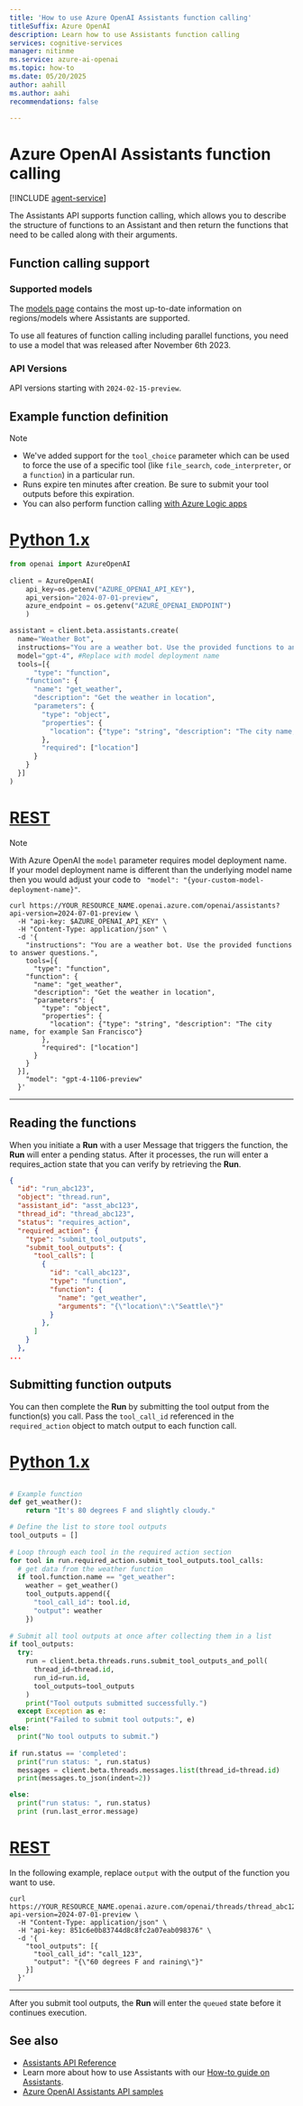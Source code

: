 ```yaml
---
title: 'How to use Azure OpenAI Assistants function calling'
titleSuffix: Azure OpenAI
description: Learn how to use Assistants function calling
services: cognitive-services
manager: nitinme
ms.service: azure-ai-openai
ms.topic: how-to
ms.date: 05/20/2025
author: aahill
ms.author: aahi
recommendations: false

---
```


# Azure OpenAI Assistants function calling

[!INCLUDE [agent-service](../includes/agent-service.md)]

The Assistants API supports function calling, which allows you to describe the structure of functions to an Assistant and then return the functions that need to be called along with their arguments.

## Function calling support

### Supported models

The [models page](../concepts/models.md#assistants-preview) contains the most up-to-date information on regions/models where Assistants are supported.

To use all features of function calling including parallel functions, you need to use a model that was released after November 6th 2023.

### API Versions

API versions starting with `2024-02-15-preview`.

## Example function definition

> [!NOTE]
> * We've added support for the `tool_choice` parameter which can be used to force the use of a specific tool (like `file_search`, `code_interpreter`, or a `function`) in a particular run. 
> * Runs expire ten minutes after creation. Be sure to submit your tool outputs before this expiration.
> * You can also perform function calling [with Azure Logic apps](./assistants-logic-apps.md)

# [Python 1.x](#tab/python)

```python
from openai import AzureOpenAI
    
client = AzureOpenAI(
    api_key=os.getenv("AZURE_OPENAI_API_KEY"),  
    api_version="2024-07-01-preview",
    azure_endpoint = os.getenv("AZURE_OPENAI_ENDPOINT")
    )

assistant = client.beta.assistants.create(
  name="Weather Bot",
  instructions="You are a weather bot. Use the provided functions to answer questions.",
  model="gpt-4", #Replace with model deployment name
  tools=[{
      "type": "function",
    "function": {
      "name": "get_weather",
      "description": "Get the weather in location",
      "parameters": {
        "type": "object",
        "properties": {
          "location": {"type": "string", "description": "The city name, for example San Francisco"}
        },
        "required": ["location"]
      }
    }
  }]
)
```

# [REST](#tab/rest)

> [!NOTE]
> With Azure OpenAI the `model` parameter requires model deployment name. If your model deployment name is different than the underlying model name then you would adjust your code to ` "model": "{your-custom-model-deployment-name}"`.

```console
curl https://YOUR_RESOURCE_NAME.openai.azure.com/openai/assistants?api-version=2024-07-01-preview \
  -H "api-key: $AZURE_OPENAI_API_KEY" \
  -H "Content-Type: application/json" \
  -d '{
    "instructions": "You are a weather bot. Use the provided functions to answer questions.",
    tools=[{
      "type": "function",
    "function": {
      "name": "get_weather",
      "description": "Get the weather in location",
      "parameters": {
        "type": "object",
        "properties": {
          "location": {"type": "string", "description": "The city name, for example San Francisco"}
        },
        "required": ["location"]
      }
    }
  }],
    "model": "gpt-4-1106-preview"
  }'
```

---

## Reading the functions

When you initiate a **Run** with a user Message that triggers the function, the **Run** will enter a pending status. After it processes, the run will enter a requires_action state that you can verify by retrieving the **Run**.

```json
{
  "id": "run_abc123",
  "object": "thread.run",
  "assistant_id": "asst_abc123",
  "thread_id": "thread_abc123",
  "status": "requires_action",
  "required_action": {
    "type": "submit_tool_outputs",
    "submit_tool_outputs": {
      "tool_calls": [
        {
          "id": "call_abc123",
          "type": "function",
          "function": {
            "name": "get_weather",
            "arguments": "{\"location\":\"Seattle\"}"
          }
        },
      ]
    }
  },
...
```

## Submitting function outputs

You can then complete the **Run** by submitting the tool output from the function(s) you call. Pass the `tool_call_id` referenced in the `required_action` object to match output to each function call.


# [Python 1.x](#tab/python)

```python

# Example function
def get_weather():
    return "It's 80 degrees F and slightly cloudy."

# Define the list to store tool outputs
tool_outputs = []
 
# Loop through each tool in the required action section
for tool in run.required_action.submit_tool_outputs.tool_calls:
  # get data from the weather function
  if tool.function.name == "get_weather":
    weather = get_weather()
    tool_outputs.append({
      "tool_call_id": tool.id,
      "output": weather
    })
 
# Submit all tool outputs at once after collecting them in a list
if tool_outputs:
  try:
    run = client.beta.threads.runs.submit_tool_outputs_and_poll(
      thread_id=thread.id,
      run_id=run.id,
      tool_outputs=tool_outputs
    )
    print("Tool outputs submitted successfully.")
  except Exception as e:
    print("Failed to submit tool outputs:", e)
else:
  print("No tool outputs to submit.")
 
if run.status == 'completed':
  print("run status: ", run.status)
  messages = client.beta.threads.messages.list(thread_id=thread.id)
  print(messages.to_json(indent=2))

else:
  print("run status: ", run.status)
  print (run.last_error.message)
```

# [REST](#tab/rest)

In the following example, replace `output` with the output of the function you want to use.
 
```console
curl https://YOUR_RESOURCE_NAME.openai.azure.com/openai/threads/thread_abc123/runs/run_123/submit_tool_outputs?api-version=2024-07-01-preview \
  -H "Content-Type: application/json" \
  -H "api-key: 851c6e0b83744d8c8fc2a07eab098376" \
  -d '{
    "tool_outputs": [{
      "tool_call_id": "call_123",
      "output": "{\"60 degrees F and raining\"}"
    }]
  }'
```

---

After you submit tool outputs, the **Run** will enter the `queued` state before it continues execution.

## See also

* [Assistants API Reference](../reference-preview.md#list---assistants)
* Learn more about how to use Assistants with our [How-to guide on Assistants](../how-to/assistant.md).
* [Azure OpenAI Assistants API samples](https://github.com/Azure-Samples/azureai-samples/tree/main/scenarios/Assistants)
